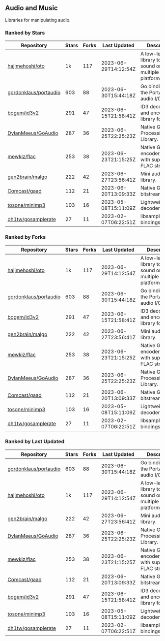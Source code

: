 ## Audio and Music

Libraries for manipulating audio.

### Ranked by Stars

| Repository | Stars | Forks | Last Updated | Description | 
|------------|-------|-------|--------------|-------------|
| [hajimehoshi/oto](https://github.com/hajimehoshi/oto) | 1k | 117 | 2023-06-29T14:12:54Z |  A low-level library to play sound on multiple platforms. |
| [gordonklaus/portaudio](https://github.com/gordonklaus/portaudio) | 603 | 88 | 2023-06-30T15:44:18Z |  Go bindings for the PortAudio audio I/O library. |
| [bogem/id3v2](https://github.com/bogem/id3v2) | 291 | 47 | 2023-06-15T21:58:41Z |  ID3 decoding and encoding library for Go. |
| [DylanMeeus/GoAudio](https://github.com/DylanMeeus/GoAudio) | 287 | 36 | 2023-06-25T22:25:23Z |  Native Go Audio Processing Library. |
| [mewkiz/flac](https://github.com/mewkiz/flac) | 253 | 38 | 2023-06-23T21:15:25Z |  Native Go FLAC encoder/decoder with support for FLAC streams. |
| [gen2brain/malgo](https://github.com/gen2brain/malgo) | 222 | 42 | 2023-06-27T23:56:41Z |  Mini audio library. |
| [Comcast/gaad](https://github.com/Comcast/gaad) | 112 | 21 | 2023-06-20T13:09:33Z |  Native Go AAC bitstream parser. |
| [tosone/minimp3](https://github.com/tosone/minimp3) | 103 | 16 | 2023-05-08T15:11:09Z |  Lightweight MP3 decoder library. |
| [dh1tw/gosamplerate](https://github.com/dh1tw/gosamplerate) | 27 | 11 | 2023-02-07T06:22:51Z |  libsamplerate bindings for go. |

### Ranked by Forks

| Repository | Stars | Forks | Last Updated | Description | 
|------------|-------|-------|--------------|-------------|
| [hajimehoshi/oto](https://github.com/hajimehoshi/oto) | 1k | 117 | 2023-06-29T14:12:54Z |  A low-level library to play sound on multiple platforms. |
| [gordonklaus/portaudio](https://github.com/gordonklaus/portaudio) | 603 | 88 | 2023-06-30T15:44:18Z |  Go bindings for the PortAudio audio I/O library. |
| [bogem/id3v2](https://github.com/bogem/id3v2) | 291 | 47 | 2023-06-15T21:58:41Z |  ID3 decoding and encoding library for Go. |
| [gen2brain/malgo](https://github.com/gen2brain/malgo) | 222 | 42 | 2023-06-27T23:56:41Z |  Mini audio library. |
| [mewkiz/flac](https://github.com/mewkiz/flac) | 253 | 38 | 2023-06-23T21:15:25Z |  Native Go FLAC encoder/decoder with support for FLAC streams. |
| [DylanMeeus/GoAudio](https://github.com/DylanMeeus/GoAudio) | 287 | 36 | 2023-06-25T22:25:23Z |  Native Go Audio Processing Library. |
| [Comcast/gaad](https://github.com/Comcast/gaad) | 112 | 21 | 2023-06-20T13:09:33Z |  Native Go AAC bitstream parser. |
| [tosone/minimp3](https://github.com/tosone/minimp3) | 103 | 16 | 2023-05-08T15:11:09Z |  Lightweight MP3 decoder library. |
| [dh1tw/gosamplerate](https://github.com/dh1tw/gosamplerate) | 27 | 11 | 2023-02-07T06:22:51Z |  libsamplerate bindings for go. |

### Ranked by Last Updated

| Repository | Stars | Forks | Last Updated | Description | 
|------------|-------|-------|--------------|-------------|
| [gordonklaus/portaudio](https://github.com/gordonklaus/portaudio) | 603 | 88 | 2023-06-30T15:44:18Z |  Go bindings for the PortAudio audio I/O library. |
| [hajimehoshi/oto](https://github.com/hajimehoshi/oto) | 1k | 117 | 2023-06-29T14:12:54Z |  A low-level library to play sound on multiple platforms. |
| [gen2brain/malgo](https://github.com/gen2brain/malgo) | 222 | 42 | 2023-06-27T23:56:41Z |  Mini audio library. |
| [DylanMeeus/GoAudio](https://github.com/DylanMeeus/GoAudio) | 287 | 36 | 2023-06-25T22:25:23Z |  Native Go Audio Processing Library. |
| [mewkiz/flac](https://github.com/mewkiz/flac) | 253 | 38 | 2023-06-23T21:15:25Z |  Native Go FLAC encoder/decoder with support for FLAC streams. |
| [Comcast/gaad](https://github.com/Comcast/gaad) | 112 | 21 | 2023-06-20T13:09:33Z |  Native Go AAC bitstream parser. |
| [bogem/id3v2](https://github.com/bogem/id3v2) | 291 | 47 | 2023-06-15T21:58:41Z |  ID3 decoding and encoding library for Go. |
| [tosone/minimp3](https://github.com/tosone/minimp3) | 103 | 16 | 2023-05-08T15:11:09Z |  Lightweight MP3 decoder library. |
| [dh1tw/gosamplerate](https://github.com/dh1tw/gosamplerate) | 27 | 11 | 2023-02-07T06:22:51Z |  libsamplerate bindings for go. |

